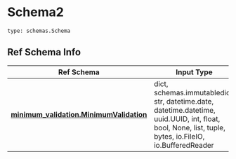 # Schema2
```
type: schemas.Schema
```

## Ref Schema Info
Ref Schema | Input Type | Output Type
---------- | ---------- | -----------
[**minimum_validation.MinimumValidation**](../../../../../../../../../components/schema/minimum_validation.md) | dict, schemas.immutabledict, str, datetime.date, datetime.datetime, uuid.UUID, int, float, bool, None, list, tuple, bytes, io.FileIO, io.BufferedReader | schemas.immutabledict, str, float, int, bool, None, tuple, bytes, io.FileIO
